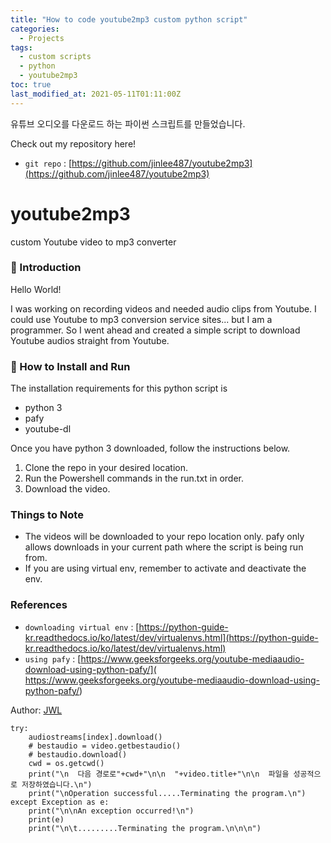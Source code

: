 ```yaml
---
title: "How to code youtube2mp3 custom python script"
categories:
  - Projects
tags:
  - custom scripts
  - python
  - youtube2mp3
toc: true
last_modified_at: 2021-05-11T01:11:00Z
---
```


유튜브 오디오를 다운로드 하는 파이썬 스크립트를 만들었습니다.

Check out my repository here!
- `git repo` : [https://github.com/jinlee487/youtube2mp3](https://github.com/jinlee487/youtube2mp3)

# youtube2mp3
custom Youtube video to mp3 converter
### 👋 Introduction 

Hello World! 

I was working on recording videos and needed audio clips from Youtube.
I could use Youtube to mp3 conversion service sites... but I am a programmer. 
So I went ahead and created a simple script to download Youtube audios straight from Youtube.

### 📑 How to Install and Run

The installation requirements for this python script is 
- python 3
- pafy
- youtube-dl

Once you have python 3 downloaded, follow the instructions below.

1. Clone the repo in your desired location.
2. Run the Powershell commands in the run.txt in order.
3. Download the video.

### Things to Note 
- The videos will be downloaded to your repo location only. pafy only allows downloads in your current path where the script is being run from.
- If you are using virtual env, remember to activate and deactivate the env.
### References
- `downloading virtual env` : [https://python-guide-kr.readthedocs.io/ko/latest/dev/virtualenvs.html](https://python-guide-kr.readthedocs.io/ko/latest/dev/virtualenvs.html)
- `using pafy` : [https://www.geeksforgeeks.org/youtube-mediaaudio-download-using-python-pafy/]( https://www.geeksforgeeks.org/youtube-mediaaudio-download-using-python-pafy/)


Author: <a href="https://github.com/jinlee487">JWL</a>

```        
try:
    audiostreams[index].download()
    # bestaudio = video.getbestaudio()
    # bestaudio.download()
    cwd = os.getcwd()
    print("\n  다음 경로로"+cwd+"\n\n  "+video.title+"\n\n  파일을 성공적으로 저장하였습니다.\n")
    print("\nOperation successful.....Terminating the program.\n")
except Exception as e:
    print("\n\nAn exception occurred!\n")
    print(e)
    print("\n\t.........Terminating the program.\n\n\n")
```
